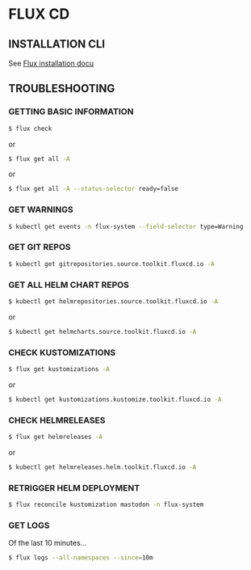 FLUX CD
=======


INSTALLATION CLI
----------------

See [Flux installation docu](https://fluxcd.io/flux/installation/)



TROUBLESHOOTING
---------------

### GETTING BASIC INFORMATION

```bash
$ flux check
```
or

```bash
$ flux get all -A
```

or

```bash
$ flux get all -A --status-selector ready=false
```

### GET WARNINGS

```bash
$ kubectl get events -n flux-system --field-selector type=Warning
```

### GET GIT REPOS

```bash
$ kubectl get gitrepositories.source.toolkit.fluxcd.io -A
```

### GET ALL HELM CHART REPOS

```bash
$ kubectl get helmrepositories.source.toolkit.fluxcd.io -A
```

or

```bash
$ kubectl get helmcharts.source.toolkit.fluxcd.io -A
```

### CHECK KUSTOMIZATIONS

```bash
$ flux get kustomizations -A
```

or

```bash
$ kubectl get kustomizations.kustomize.toolkit.fluxcd.io -A
```

### CHECK HELMRELEASES

```bash
$ flux get helmreleases -A
```

or

```bash
$ kubectl get helmreleases.helm.toolkit.fluxcd.io -A
```

### RETRIGGER HELM DEPLOYMENT


```bash
$ flux reconcile kustomization mastodon -n flux-system
```

### GET LOGS

Of the last 10 minutes...

```bash
$ flux logs --all-namespaces --since=10m
```